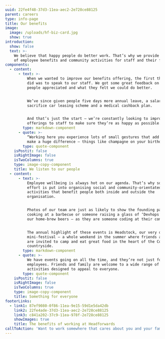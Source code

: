 ```yaml
---
uuid: 22fe4f48-37d3-11ea-aec2-2e728ce88125
parent: careers
type: info-page
title: Our benefits
image:
  image: /uploads/hf-biz-card.jpg
  show: true
introduction:
  show: false
  text: >-
    We believe that happy people do better work. That’s why we provide a range
    of employee benefits and community activities for staff and their families.
components:
  - content:
      - text: >-
          When we wanted to improve our benefits offering, the first thing we
          did was to speak to our staff. We got some great feedback on what
          people appreciated and what they felt we could do better. 


          We’ve since given people five days more annual leave, a salary
          sacrifice car leasing scheme and a medical cashback plan. 


          And that’s just the start – we’re constantly looking to improve our
          offerings to staff to make sure they’re as happy as possible.
        type: markdown-component
      - quote: >-
          “Working here you experience lots of small gestures that add up to
          make a huge difference – things like champagne on your birthday.
        type: quote-component
    isPostit: false
    isRightImage: false
    isTwoColumns: true
    type: image-copy-component
    title: We listen to our people
  - content:
      - text: >-
          Employee wellbeing is always hot on our agenda. That’s why so much
          effort is put into organising social and community-orientated
          activities that benefit people both inside and outside the
          organisation.


          Photos of our team are just as likely to show the founding partners
          cooking at a barbecue or someone raising a glass of ‘Devhops’ – one of
          our home-brew beers – as they are someone coding at their computer.


          The annual highlight of these events is Headstock, our very own
          mini-festival – a whole weekend in the summer where friends and family
          are invited to camp and eat great food in the heart of the Cornish
          countryside.
        type: markdown-component
      - quote: >-
          We have events going on all the time, and they’re not just for
          employees. Friends and family are welcome to a wide range of
          activities designed to appeal to everyone.
        type: quote-component
    isPostit: false
    isRightImage: false
    isTwoColumns: true
    type: image-copy-component
    title: Something for everyone
footerLinks:
  - link1: 87ef9080-0f86-11ea-9e15-59d1e5da42db
    link2: 22fe4ade-37d3-11ea-aec2-2e728ce88125
    link3: c841a202-37c9-11ea-978f-2e728ce88125
    showImages: true
    title: The benefits of working at Headforwards
callToAction: 'Want to work somewhere that cares about you and your family? '
---
```


